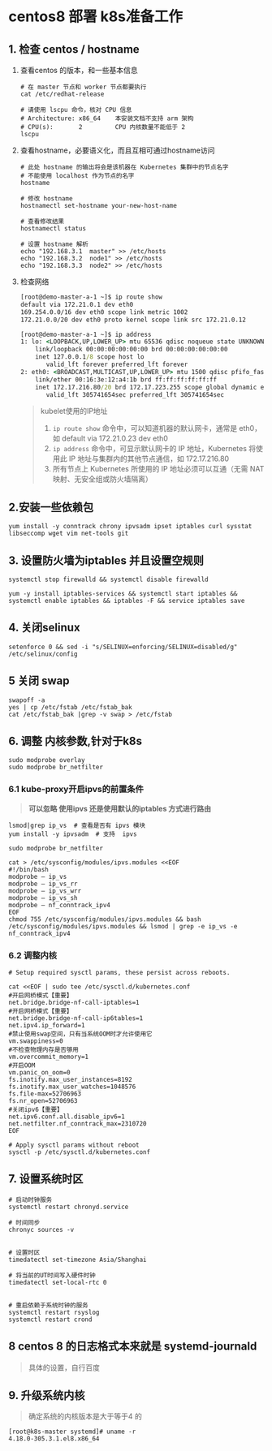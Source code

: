 # centos8 部署 k8s准备工作

## 1. 检查 centos / hostname
1. 查看centos 的版本，和一些基本信息
    ```
    # 在 master 节点和 worker 节点都要执行
    cat /etc/redhat-release

    # 请使用 lscpu 命令，核对 CPU 信息
    # Architecture: x86_64    本安装文档不支持 arm 架构
    # CPU(s):       2         CPU 内核数量不能低于 2
    lscpu
    ```
2. 查看hostname，必要语义化，而且互相可通过hostname访问
    ```
    # 此处 hostname 的输出将会是该机器在 Kubernetes 集群中的节点名字
    # 不能使用 localhost 作为节点的名字
    hostname

    # 修改 hostname
    hostnamectl set-hostname your-new-host-name

    # 查看修改结果
    hostnamectl status

    # 设置 hostname 解析
    echo "192.168.3.1  master" >> /etc/hosts
    echo "192.168.3.2  node1" >> /etc/hosts
    echo "192.168.3.3  node2" >> /etc/hosts
    ```
3. 检查网络
    ```cmd
    [root@demo-master-a-1 ~]$ ip route show
    default via 172.21.0.1 dev eth0 
    169.254.0.0/16 dev eth0 scope link metric 1002 
    172.21.0.0/20 dev eth0 proto kernel scope link src 172.21.0.12 

    [root@demo-master-a-1 ~]$ ip address
    1: lo: <LOOPBACK,UP,LOWER_UP> mtu 65536 qdisc noqueue state UNKNOWN group default qlen 1000
        link/loopback 00:00:00:00:00:00 brd 00:00:00:00:00:00
        inet 127.0.0.1/8 scope host lo
           valid_lft forever preferred_lft forever
    2: eth0: <BROADCAST,MULTICAST,UP,LOWER_UP> mtu 1500 qdisc pfifo_fast state UP group default qlen 1000
        link/ether 00:16:3e:12:a4:1b brd ff:ff:ff:ff:ff:ff
        inet 172.17.216.80/20 brd 172.17.223.255 scope global dynamic eth0
           valid_lft 305741654sec preferred_lft 305741654sec
    ```
    > kubelet使用的IP地址
    > 1. `ip route show` 命令中，可以知道机器的默认网卡，通常是 eth0，如 default via 172.21.0.23 dev eth0
    > 2. `ip address` 命令中，可显示默认网卡的 IP 地址，Kubernetes 将使用此 IP 地址与集群内的其他节点通信，如 172.17.216.80
    > 3. 所有节点上 Kubernetes 所使用的 IP 地址必须可以互通（无需 NAT 映射、无安全组或防火墙隔离）
    

## 2.安装一些依赖包
```
yum install -y conntrack chrony ipvsadm ipset iptables curl sysstat libseccomp wget vim net-tools git
```
## 3. 设置防火墙为iptables 并且设置空规则
```
systemctl stop firewalld && systemctl disable firewalld

yum -y install iptables-services && systemctl start iptables && systemctl enable iptables && iptables -F && service iptables save
```
## 4. 关闭selinux
```
setenforce 0 && sed -i "s/SELINUX=enforcing/SELINUX=disabled/g" /etc/selinux/config
```
## 5 关闭 swap
```
swapoff -a
yes | cp /etc/fstab /etc/fstab_bak
cat /etc/fstab_bak |grep -v swap > /etc/fstab
```
## 6. 调整 内核参数,针对于k8s
```
sudo modprobe overlay
sudo modprobe br_netfilter
```
### 6.1 kube-proxy开启ipvs的前置条件
> **可以忽略 使用ipvs 还是使用默认的iptables 方式进行路由**
```
lsmod|grep ip_vs  # 查看是否有 ipvs 模块
yum install -y ipvsadm  # 支持  ipvs
```
```
sudo modprobe br_netfilter

cat > /etc/sysconfig/modules/ipvs.modules <<EOF
#!/bin/bash
modprobe — ip_vs
modprobe — ip_vs_rr
modprobe — ip_vs_wrr
modprobe — ip_vs_sh
modprobe — nf_conntrack_ipv4
EOF
chmod 755 /etc/sysconfig/modules/ipvs.modules && bash /etc/sysconfig/modules/ipvs.modules && lsmod | grep -e ip_vs -e nf_conntrack_ipv4
```
### 6.2 调整内核
```
# Setup required sysctl params, these persist across reboots.

cat <<EOF | sudo tee /etc/sysctl.d/kubernetes.conf
#开启网桥模式【重要】
net.bridge.bridge-nf-call-iptables=1
#开启网桥模式【重要】
net.bridge.bridge-nf-call-ip6tables=1
net.ipv4.ip_forward=1
#禁止使用swap空间，只有当系统OOM时才允许使用它 
vm.swappiness=0
#不检查物理内存是否够用
vm.overcommit_memory=1
#开启OOM 
vm.panic_on_oom=0
fs.inotify.max_user_instances=8192
fs.inotify.max_user_watches=1048576
fs.file-max=52706963
fs.nr_open=52706963
#关闭ipv6【重要】
net.ipv6.conf.all.disable_ipv6=1
net.netfilter.nf_conntrack_max=2310720
EOF

# Apply sysctl params without reboot
sysctl -p /etc/sysctl.d/kubernetes.conf

```
## 7. 设置系统时区
```
# 启动时钟服务
systemctl restart chronyd.service

# 时间同步
chronyc sources -v


# 设置时区
timedatectl set-timezone Asia/Shanghai

# 将当前的UT时间写入硬件时钟
timedatectl set-local-rtc 0


# 重启依赖于系统时钟的服务
systemctl restart rsyslog
systemctl restart crond
```
## 8 centos 8 的日志格式本来就是  systemd-journald
> 具体的设置，自行百度

## 9. 升级系统内核
> 确定系统的内核版本是大于等于4 的

```
[root@k8s-master systemd]# uname -r
4.18.0-305.3.1.el8.x86_64
```
